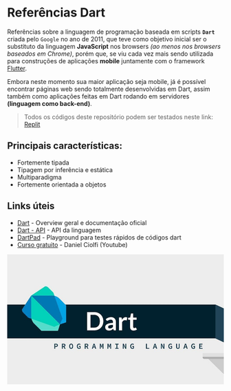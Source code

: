 # Referências Dart

Referências sobre a linguagem de programação baseada em scripts **`Dart`** criada pelo `Google` no ano de 2011, que teve como objetivo inicial ser o substituto da linguagem **JavaScript** nos browsers *(ao menos nos browsers baseados em Chrome)*, porém que, se viu cada vez mais sendo utilizada para construções de aplicações **mobile** juntamente com o framework [Flutter](https://flutter.dev). 

Embora neste momento sua maior aplicação seja mobile, já é possível encontrar páginas web sendo totalmente desenvolvidas em Dart, assim também como aplicações feitas em Dart rodando em servidores **(linguagem como back-end)**.

> Todos os códigos deste repositório podem ser testados neste link: [Replit](https://replit.com/@leandrobeandrade/Dart-Lessons#main.dart)

## Principais características:

 - Fortemente tipada
 - Tipagem por inferência e estática
 - Multiparadigma
 - Fortemente orientada a objetos

## Links úteis

- [Dart](https://dart.dev/#try-dart) - Overview geral e documentação oficial
- [Dart - API](https://api.dart.dev/stable/2.8.3/dart-core/dart-core-library.html) - API da linguagem
- [DartPad](https://dartpad.dev/?null_safety=true) - Playground para testes rápidos de códigos dart
- [Curso gratuito](https://youtube.com/playlist?list=PLR5GUTqrcwXhVV-jNR38vfAZabkmGGKfO) - Daniel Ciolfi (Youtube)

![](https://github.com/leandrobeandrade/dart-references/blob/main/dart.jpg)

